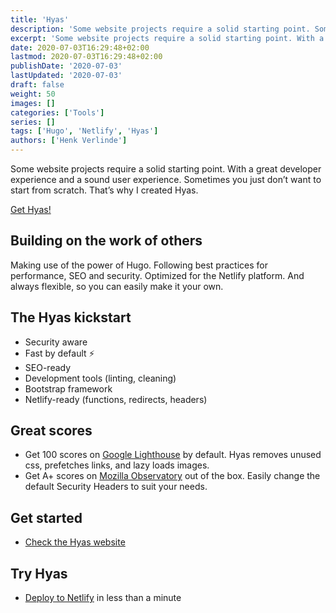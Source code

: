 ```yaml
---
title: 'Hyas'
description: 'Some website projects require a solid starting point. Sometimes you just don’t want to start from scratch.'
excerpt: 'Some website projects require a solid starting point. With a great developer experience and a sound user experience. Sometimes you just don’t want to start from scratch. That’s why I created <a href="https://github.com/h-enk/hyas">Hyas</a>.'
date: 2020-07-03T16:29:48+02:00
lastmod: 2020-07-03T16:29:48+02:00
publishDate: '2020-07-03'
lastUpdated: '2020-07-03'
draft: false
weight: 50
images: []
categories: ['Tools']
series: []
tags: ['Hugo', 'Netlify', 'Hyas']
authors: ['Henk Verlinde']
---
```


Some website projects require a solid starting point. With a great developer experience and a sound user experience. Sometimes you just don’t want to start from scratch. That’s why I created Hyas.

<a class=emph href="https://github.com/h-enk/hyas">
Get Hyas!
</a>

## Building on the work of others

Making use of the power of Hugo. Following best practices for performance, SEO and security. Optimized for the Netlify platform. And always flexible, so you can easily make it your own.

## The Hyas kickstart

- Security aware
- Fast by default ⚡️
- SEO-ready
- Development tools (linting, cleaning)
- Bootstrap framework
- Netlify-ready (functions, redirects, headers)

## Great scores

- Get 100 scores on [Google Lighthouse](https://googlechrome.github.io/lighthouse/viewer/?gist=8b7aec005ae7b9e128ad5c4e2f125fea) by default. Hyas removes unused css, prefetches links, and lazy loads images.
- Get A+ scores on [Mozilla Observatory](https://observatory.mozilla.org/analyze/hyas.netlify.app) out of the box. Easily change the default Security Headers to suit your needs.

## Get started

- [Check the Hyas website](https://gethyas.com/)

## Try Hyas

- [Deploy to Netlify](https://app.netlify.com/start/deploy?repository=https://github.com/h-enk/hyas) in less than a minute
